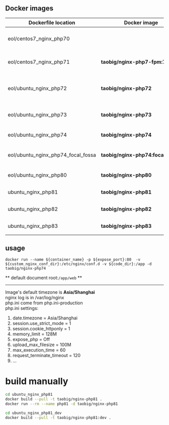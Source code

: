 # 

## Docker images  
| Dockerfile location                | Docker image                       | Desc                                                               |
|------------------------------------|------------------------------------|--------------------------------------------------------------------|
| eol/centos7_nginx_php70            |                                    | `CentOS:7.4.1708 + nginx 1.14.2 + PHP 7.0.33-FPM` + composer       |
| eol/centos7_nginx_php71            | **taobig/nginx-php7-fpm:7.1**      | `CentOS:7.5.1804 + nginx 1.16.1 + PHP 7.1.33-FPM` + composer       |
| eol/ubuntu_nginx_php72             | **taobig/nginx-php72**             | `Ubuntu:18.04 + nginx 1.16.1 + PHP 7.2.21-FPM` composer + crontab + vim |
| eol/ubuntu_nginx_php73             | **taobig/nginx-php73**             | `Ubuntu:18.04 + nginx 1.16.1 + PHP 7.3.28-FPM` composer + vim           |
| eol/ubuntu_nginx_php74             | **taobig/nginx-php74**             | `Ubuntu:18.04 + nginx 1.16.1 + PHP 7.4.33-FPM`                          |
| eol/ubuntu_nginx_php74_focal_fossa | **taobig/nginx-php74:focal_fossa** | `Ubuntu:20.04 + nginx 1.18.0 + PHP 7.4.33-FPM` iputils + vim            |
| eol/ubuntu_nginx_php80             | **taobig/nginx-php80**             | `Ubuntu:20.04 + nginx 1.20.2 + PHP 8.0.30-FPM`                          |
| ubuntu_nginx_php81                 | **taobig/nginx-php81**             | `Ubuntu:20.04 + nginx 1.22 + PHP 8.1-FPM`                          |
| ubuntu_nginx_php82                 | **taobig/nginx-php82**             | `Ubuntu:20.04 + nginx 1.24 + PHP 8.2-FPM`                          |
| ubuntu_nginx_php83                 | **taobig/nginx-php83**             | `Ubuntu:20.04 + nginx 1.24 + PHP 8.3-FPM`                          |

## usage
```shell
docker run --name ${container_name} -p ${expose_port}:80  -v ${custom_nginx_conf_dir}:/etc/nginx/conf.d -v ${code_dir}:/app -d taobig/nginx-php74
``` 
** default document root:`/app/web` **

---
Image's default timezone is **Asia/Shanghai**    
nginx log is in /var/log/nginx  
php.ini come from  php.ini-production  
php.ini settings:
1. date.timezone = Asia/Shanghai
2. session.use_strict_mode = 1
3. session.cookie_httponly = 1
4. memory_limit = 128M
5. expose_php = Off
6. upload_max_filesize = 100M
7. max_execution_time = 60
8. request_terminate_timeout = 120
9. ...


# build manually
```bash
cd ubuntu_nginx_php81
docker build --pull -t taobig/nginx-php81 .
docker run --rm --name php81 -d taobig/nginx-php81

cd ubuntu_nginx_php81_dev
docker build --pull -t taobig/nginx-php81:dev .
```




<style>
th:not(:last-child),
td:not(:last-child) {
  white-space: nowrap;
}
</style>

